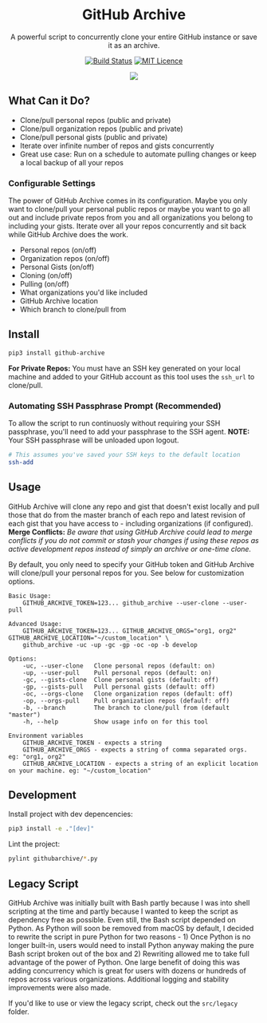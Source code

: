 <div align="center">

# GitHub Archive

A powerful script to concurrently clone your entire GitHub instance or save it as an archive.

[![Build Status](https://travis-ci.com/Justintime50/github-archive.svg?branch=master)](https://travis-ci.com/Justintime50/github-archive)
[![MIT Licence](https://badges.frapsoft.com/os/mit/mit.svg?v=103)](https://opensource.org/licenses/mit-license.php)

<img src="assets/showcase.gif">

</div>

## What Can it Do?

- Clone/pull personal repos (public and private)
- Clone/pull organization repos (public and private)
- Clone/pull personal gists (public and private)
- Iterate over infinite number of repos and gists concurrently
- Great use case: Run on a schedule to automate pulling changes or keep a local backup of all your repos

### Configurable Settings

The power of GitHub Archive comes in its configuration. Maybe you only want to clone/pull your personal public repos or maybe you want to go all out and include private repos from you and all organizations you belong to including your gists. Iterate over all your repos concurrently and sit back while GitHub Archive does the work.

- Personal repos (on/off)
- Organization repos (on/off)
- Personal Gists (on/off)
- Cloning (on/off)
- Pulling (on/off)
- What organizations you'd like included
- GitHub Archive location
- Which branch to clone/pull from

## Install

```bash
pip3 install github-archive
``` 

**For Private Repos:** You must have an SSH key generated on your local machine and added to your GitHub account as this tool uses the `ssh_url` to clone/pull. 

### Automating SSH Passphrase Prompt (Recommended)

To allow the script to run continuosly without requiring your SSH passphrase, you'll need to add your passphrase to the SSH agent. **NOTE:** Your SSH passphrase will be unloaded upon logout.

```bash
# This assumes you've saved your SSH keys to the default location
ssh-add
```

## Usage

GitHub Archive will clone any repo and gist that doesn't exist locally and pull those that do from the master branch of each repo and latest revision of each gist that you have access to - including organizations (if configured). **Merge Conflicts:** *Be aware that using GitHub Archive could lead to merge conflicts if you do not commit or stash your changes if using these repos as active development repos instead of simply an archive or one-time clone.*

By default, you only need to specify your GitHub token and GitHub Archive will clone/pull your personal repos for you. See below for customization options.

```
Basic Usage:
    GITHUB_ARCHIVE_TOKEN=123... github_archive --user-clone --user-pull

Advanced Usage:
    GITHUB_ARCHIVE_TOKEN=123... GITHUB_ARCHIVE_ORGS="org1, org2" GITHUB_ARCHIVE_LOCATION="~/custom_location" \
    github_archive -uc -up -gc -gp -oc -op -b develop

Options:
    -uc, --user-clone   Clone personal repos (default: on)
    -up, --user-pull    Pull personal repos (default: on)
    -gc, --gists-clone  Clone personal gists (default: off)
    -gp, --gists-pull   Pull personal gists (default: off)
    -oc, --orgs-clone   Clone organization repos (default: off)
    -op, --orgs-pull    Pull organization repos (defaulf: off)
    -b, --branch        The branch to clone/pull from (default "master")
    -h, --help          Show usage info on for this tool

Environment variables
    GITHUB_ARCHIVE_TOKEN - expects a string
    GITHUB_ARCHIVE_ORGS - expects a string of comma separated orgs. eg: "org1, org2"
    GITHUB_ARCHIVE_LOCATION - expects a string of an explicit location on your machine. eg: "~/custom_location"
```

## Development

Install project with dev depencencies:

```bash
pip3 install -e ."[dev]"
```

Lint the project:

```bash
pylint githubarchive/*.py
```

## Legacy Script

GitHub Archive was initially built with Bash partly because I was into shell scripting at the time and partly because I wanted to keep the script as dependency free as possible. Even still, the Bash script depended on Python. As Python will soon be removed from macOS by default, I decided to rewrite the script in pure Python for two reasons - 1) Once Python is no longer built-in, users would need to install Python anyway making the pure Bash script broken out of the box and 2) Rewriting allowed me to take full advantage of the power of Python. One large benefit of doing this was adding concurrency which is great for users with dozens or hundreds of repos across various organizations. Additional logging and stability improvements were also made.

If you'd like to use or view the legacy script, check out the `src/legacy` folder.
